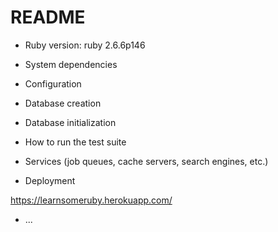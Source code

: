 # README

* Ruby version: ruby 2.6.6p146

* System dependencies

* Configuration

* Database creation

* Database initialization

* How to run the test suite

* Services (job queues, cache servers, search engines, etc.)

* Deployment 

https://learnsomeruby.herokuapp.com/

* ...

